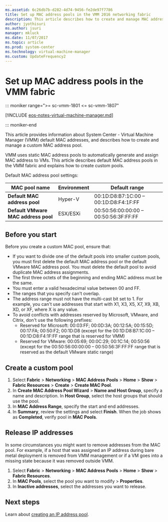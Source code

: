 ```yaml
---
ms.assetid: 6c26db7b-d282-4d74-9456-fe2de97f7786
title: Set up MAC address pools in the VMM 2016 networking fabric
description: This article describes how to create and manage MAC address pools in the VMM fabric.
author: jyothisuri
ms.author: jsuri
manager: mkluck
ms.date: 11/07/2017
ms.topic: article
ms.prod: system-center
ms.technology: virtual-machine-manager
ms.custom: UpdateFrequency2
---
```


# Set up MAC address pools in the VMM fabric

::: moniker range=">= sc-vmm-1801 <= sc-vmm-1807"

[!INCLUDE [eos-notes-virtual-machine-manager.md](../includes/eos-notes-virtual-machine-manager.md)]

::: moniker-end

This article provides information about System Center - Virtual Machine Manager (VMM) default MAC addresses, and describes how to create and manage a custom MAC address pool.

VMM uses static MAC address pools to automatically generate and assign MAC address to VMs. This article describes default MAC address pools in the VMM fabric and explains how to create custom pools.

Default MAC address pool settings:

**MAC pool name** | **Environment** | **Default range**
--- | --- | ---
**Default MAC address pool** | Hyper-V | 00:1D:D8:B7:1C:00 – 00:1D:D8:F4:1F:FF
**Default VMware MAC address pool** | ESX/ESXi | 00:50:56:00:00:00 – 00:50:56:3F:FF:FF

## Before you start

Before you create a custom MAC pool, ensure that:

- If you want to divide one of the default pools into smaller custom pools, you must first delete the default MAC address pool or the default VMware MAC address pool. You must delete the default pool to avoid duplicate MAC address assignments.
- The first three octets of the beginning and ending MAC address must be the same.
- You must enter a valid hexadecimal value between 00 and FF.
- The ranges that you specify can't overlap.
- The address range must not have the multi-cast bit set to 1. For example, you can't use addresses that start with X1, X3, X5, X7, X9, XB, XD, or XF, where X is any value.
- To avoid conflicts with addresses reserved by Microsoft, VMware, and Citrix, don't use the following prefixes:
	- Reserved for Microsoft: 00:03:FF; 00:0D:3A; 00:12:5A; 00:15:5D; 00:17:FA; 00:50:F2; 00:1D:D8 (except for the 00:1D:D8:B7:1C:00 – 00:1D:D8:F4:1F:FF range that is reserved for VMM)
	- Reserved for VMware: 00:05:69; 00:0C:29; 00:1C:14; 00:50:56 (except for the 00:50:56:00:00:00 – 00:50:56:3F:FF:FF range that is reserved as the default VMware static range)

## Create a custom pool


1. Select **Fabric** > **Networking** > **MAC Address Pools** > **Home** > **Show** > **Fabric Resources** > **Create** > **Create MAC Pool**.
2. In **Create MAC Address Pool Wizard** > **Name and Host Group**, specify a name and description. In **Host Group**, select the host groups that should use the pool.
3. In **MAC Address Range**, specify the start and end addresses.
4. In **Summary**, review the settings and select **Finish**. When the job shows as **Completed**, verify pool in **MAC Pools**.

## Release IP addresses

In some circumstances you might want to remove addresses from the MAC pool. For example, if a host that was assigned an IP address during bare metal deployment is removed from VMM management or if a VM goes into a missing state because it was removed outside VMM.

1. Select **Fabric** > **Networking** > **MAC Address Pools** > **Home** > **Show** > **Fabric Resources**.
2. In **MAC Pools**, select the pool you want to modify > **Properties**.
3. In **Inactive addresses**, select the addresses you want to release.

## Next steps

Learn about [creating an IP address pool](network-pool.md).
